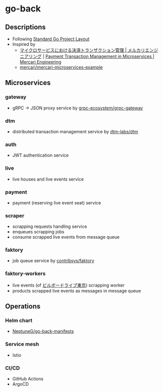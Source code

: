 # go-back

## Descriptions

- Following [Standard Go Project Layout](https://github.com/golang-standards/project-layout)
- Inspired by
    - [マイクロサービスにおける決済トランザクション管理 | メルカリエンジニアリング](https://engineering.mercari.com/blog/entry/2019-06-07-155849/) | [Payment Transaction Management in Microservices | Mercari Engineering](https://engineering.mercari.com/en/blog/entry/20210831-2019-06-07-155849/)
    - [mercari/mercari-microservices-example](https://github.com/mercari/mercari-microservices-example)

## Microservices

### gateway
- gRPC -> JSON proxy service by [grpc-ecosystem/grpc-gateway](https://github.com/grpc-ecosystem/grpc-gateway)
### dtm
- distributed transaction management service by [dtm-labs/dtm](https://github.com/dtm-labs/dtm)
### auth
- JWT authentication service
### live
- live houses and live events service
### payment
- payment (reserving live event seat) service
### scraper
- scrapping requests handling service
- enqueues scrapping jobs
- consume scrapped live events from message queue
### faktory
- job queue service by [contribsys/faktory](https://github.com/contribsys/faktory)
### faktory-workers
- live events (of [ビルボードライブ東京](http://www.billboard-live.com/pg/shop/index.php?mode=top&shop=1)) scrapping worker
- products scrapped live events as messages in message queue

## Operations

### Helm chart
- [NeptuneG/go-back-manifests](https://github.com/NeptuneG/go-back-manifests)
### Service mesh
- Istio
### CI/CD
- GitHub Actions
- ArgoCD
<!--
## Descriptions
- go: 1.17.3
- postgres: 14.1
- requires sqlc
    - [Installing sqlc — sqlc 1.11.0 documentation](https://docs.sqlc.dev/en/latest/overview/install.html)
    - [Configuration file (version 1) — sqlc 1.10.0 documentation](https://docs.sqlc.dev/en/stable/reference/config.html)
- setup
    ```bash
    make build-images-all
    docker-compose build
    docker-compose up -d
    make db-create-all
    make db-migrate-all
    ```
- generate db migration
    ```bash
    make svc-generate-migrate svc=#{service_name} NAME=#{snake_case_migration_name}
    ```
- db migrate
    ```bash
    make svc-db-migrate svc=#{service_name}
    ```
- db rollback
    ```bash
    make svc-db-rollback svc=#{service_name} STEP=n # default STEP is 1
    ```
- generate codebase for a new service
    ```bash
    make generate-svc svc_name=#{service_name} # service_name must be snake_case
    ```

## DB Diagram

- [go-back - dbdiagram.io](https://dbdiagram.io/d/619f9ec18c901501c0d2b534)

## Todo

- [ ] auto `updated_at`
    - [PostgreSQL アップデート時のタイムスタンプ自動更新 - IT技術で仕事を減らしたい！](https://timesaving.hatenablog.com/entry/2020/08/29/210000)
- [ ] slug
- [ ] test
    - [GoConvey - Go testing in the browser](http://goconvey.co/)
    - [fortio/fortio: Fortio load testing library, command line tool, advanced echo server and web UI in go (golang). Allows to specify a set query-per-second load and record latency histograms and other useful stats.](https://github.com/fortio/fortio)
- [x] logging
    - [uber-go/zap: Blazing fast, structured, leveled logging in Go.](https://github.com/uber-go/zap)
- [x] k8s
    - https://github.com/NeptuneG/go-back-manifests
- [ ] pagination
- [ ] service discovery
- [ ] config center
- [X] health check
- [x] cache
- [ ] rate limit
- [ ] hot reload debug
    - air does not work well due to 2345 may not be avaiable
- [x] timeout & retry
- [ ] grpc responses
- [ ] TLS

## Notes

- `docker-compose run --rm app go mod init github.com/NeptuneG/go-back`
- `docker-compose run --rm app air init`
- redis pubsub
    - subcriber will not consume payload automatically after restart
    - multiple subcriber will consume payload repeatedly
    - cannot persist data
    - no ack
- redis list LPUSH & BRPop
    - able to persist data
    - no ack?
- `protoc --proto_path=proto proto/*.proto --go_out=plugins=grpc:proto`
    - [bufbuild/buf: A new way of working with Protocol Buffers.](https://github.com/bufbuild/buf)
- context deadline exceeded
    - [Why am I seeing `context deadline exceeded` errors – HashiCorp Help Center](https://support.hashicorp.com/hc/en-us/articles/4404634420755-Why-am-I-seeing-context-deadline-exceeded-errors)

## 🤯🤯🤯

- create a live event elegantly against available seats

## References

### Fundamentals
- [Backend master class Series' Articles - DEV Community 👩‍💻👨‍💻](https://dev.to/techschoolguru/series/7172)
    - [dbdiagram.io - Database Relationship Diagrams Design Tool](https://dbdiagram.io/home)
- [Develop a Go app with Docker Compose | FireHydrant](https://firehydrant.io/blog/develop-a-go-app-with-docker-compose/)
- [My Ultimate Makefile for Golang Projects | by Thomas Poignant | Better Programming](https://betterprogramming.pub/my-ultimate-makefile-for-golang-projects-fcc8ca20c9bb)

### gin
- [ginを最速でマスターしよう - Qiita](https://qiita.com/Syoitu/items/8e7e3215fb7ac9dabc3a)

### Debug
- [Setup Go with VSCode in Docker and Air for debugging - DEV Community 👩‍💻👨‍💻](https://dev.to/andreidascalu/setup-go-with-vscode-in-docker-for-debugging-24ch)

### grpc
- [gRPC-go 入门（1）：Hello World - 知乎](https://zhuanlan.zhihu.com/p/258879142)

### logging
- [一文告诉你如何用好uber开源的zap日志库 | Tony Bai](https://tonybai.com/2021/07/14/uber-zap-advanced-usage/#comment-7590)
-->
